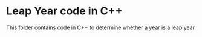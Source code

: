 # Leap Year code in C++

This folder contains code in C++ to determine whether a year is a leap year.
